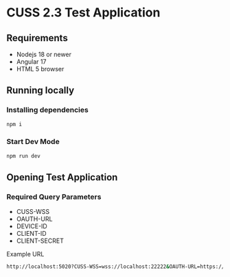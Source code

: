 # CUSS 2.3 Test Application

## Requirements
 - Nodejs 18 or newer
 - Angular 17
 - HTML 5 browser

## Running locally
### Installing dependencies
```sh
npm i
```

### Start Dev Mode
```sh
npm run dev
```

## Opening Test Application
### Required Query Parameters
 - CUSS-WSS
 - OAUTH-URL
 - DEVICE-ID
 - CLIENT-ID
 - CLIENT-SECRET

 Example URL
 ```sh
http://localhost:5020?CUSS-WSS=wss://localhost:22222&OAUTH-URL=https://localhost:22222&CLIENT-ID=fronter&CLIENT-SECRET=secret&DEVICE-ID=4b5dbd0b-060a-4372-9142-7c19ecc45547
 ```